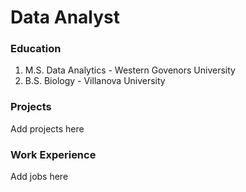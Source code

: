 # Data Analyst

### Education
1. M.S. Data Analytics - Western Govenors University
2. B.S. Biology - Villanova University
   
### Projects
Add projects here

### Work Experience
Add jobs here

